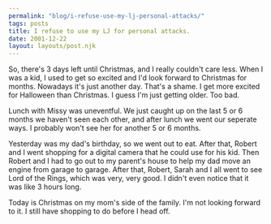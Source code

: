 ```yaml
---
permalink: "blog/i-refuse-use-my-lj-personal-attacks/"
tags: posts
title: I refuse to use my LJ for personal attacks.
date: 2001-12-22
layout: layouts/post.njk
---
```


So, there's 3 days left until Christmas, and I really couldn't care less. When I was a kid, I used to get so excited and I'd look forward to Christmas for months. Nowadays it's just another day. That's a shame. I get more excited for Halloween than Christmas. I guess I'm just getting older. Too bad.

Lunch with Missy was uneventful. We just caught up on the last 5 or 6 months we haven't seen each other, and after lunch we went our seperate ways. I probably won't see her for another 5 or 6 months. 

Yesterday was my dad's birthday, so we went out to eat. After that, Robert and I went shopping for a digital camera that he could use for his kid. Then Robert and I had to go out to my parent's house to help my dad move an engine from garage to garage. After that, Robert, Sarah and I all went to see Lord of the Rings, which was very, very good. I didn't even notice that it was like 3 hours long.

Today is Christmas on my mom's side of the family. I'm not looking forward to it. I still have shopping to do before I head off.